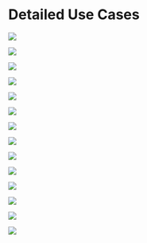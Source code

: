# Detailed Use Cases


<img src="Detailed Use Cases\imagesUC1.png" > <br>

<img src="Detailed Use Cases\imagesUC2.png" > <br>

<img src="Detailed Use Cases\imagesUC3.png" > <br>

<img src="Detailed Use Cases\imagesUC4.png" > <br>

<img src="Detailed Use Cases\imagesUC5.png" > <br>

<img src="Detailed Use Cases\imagesUC6.png" > <br>

<img src="Detailed Use Cases\imagesUC7.png" > <br>

<img src="Detailed Use Cases\imagesUC8.png" > <br>

<img src="Detailed Use Cases\imagesUC9.png" > <br>

<img src="Detailed Use Cases\imagesUC10.png" > <br>

<img src="Detailed Use Cases\imagesUC11.png" > <br>

<img src="Detailed Use Cases\imagesUC12.png" > <br>

<img src="Detailed Use Cases\imagesUC13.png" > <br>

<img src="Detailed Use Cases\imagesUC14.png" > <br>